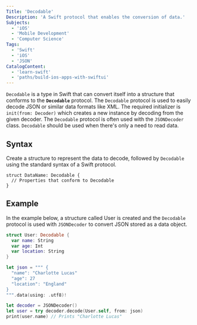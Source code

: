 ```yaml
---
Title: 'Decodable'
Description: 'A Swift protocol that enables the conversion of data.'
Subjects: 
  - 'iOS'
  - 'Mobile Development'
  - 'Computer Science'
Tags:
  - 'Swift'
  - 'iOS'
  - 'JSON'
CatalogContent:
  - 'learn-swift'
  - 'paths/build-ios-apps-with-swiftui'
---
```


`Decodable` is a type in Swift that can convert itself into a structure that conforms to the **`Decodable`** protocol. The `Decodable` protocol is used to easily decode JSON or similar data formats like XML. The required initializer is `init(from: Decoder)` which creates a new instance by decoding from the given decoder. The `Decodable` protocol is often used with the `JSONDecoder` class. `Decodable` should be used when there's only a need to read data. 

## Syntax
Create a structure to represent the data to decode, followed by `Decodable` using the standard syntax of a Swift protocol.   

```pseudo
struct DataName: Decodable {
  // Properties that conform to Decodable
}
```

## Example
In the example below, a structure called User is created and the `Decodable` protocol is used with `JSONDecoder` to convert JSON stored as a data object.

```swift
struct User: Decodable {
  var name: String
  var age: Int
  var location: String
}

let json = """ {
  "name": "Charlotte Lucas"
  "age": 27
  "location": "England"
}
""".data(using: .utf8)!

let decoder = JSONDecoder()
let user = try decoder.decode(User.self, from: json)
print(user.name) // Prints "Charlotte Lucas"

```



